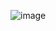 ![image](https://user-images.githubusercontent.com/74417086/120118628-f5f5e280-c1ac-11eb-8b0d-f2a0cb773f79.png)
